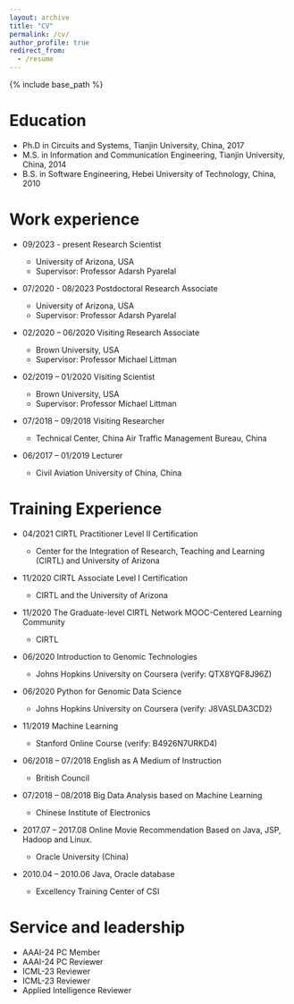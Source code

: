 ```yaml
---
layout: archive
title: "CV"
permalink: /cv/
author_profile: true
redirect_from:
  - /resume
---
```


{% include base_path %}

Education
======
* Ph.D in Circuits and Systems, Tianjin University, China, 2017
* M.S. in Information and Communication Engineering, Tianjin University, China, 2014
* B.S. in Software Engineering, Hebei University of Technology, China, 2010

Work experience
======
* 09/2023 - present  Research Scientist
  * University of Arizona, USA
  * Supervisor: Professor Adarsh Pyarelal

* 07/2020 - 08/2023  Postdoctoral Research Associate
  * University of Arizona, USA
  * Supervisor: Professor Adarsh Pyarelal

* 02/2020 – 06/2020  Visiting Research Associate 
  * Brown University, USA
  * Supervisor: Professor Michael Littman

* 02/2019 – 01/2020  Visiting Scientist    
  * Brown University, USA
  * Supervisor: Professor Michael Littman

* 07/2018 – 09/2018  Visiting Researcher      
  * Technical Center, China Air Traffic Management Bureau, China

* 06/2017 – 01/2019  Lecturer       
  * Civil Aviation University of China, China 

Training Experience
======
* 04/2021  CIRTL Practitioner Level II Certification   
  * Center for the Integration of Research, Teaching and Learning (CIRTL) and University of Arizona 

* 11/2020  CIRTL Associate Level I Certification   
  * CIRTL and the University of Arizona 

* 11/2020  The Graduate-level CIRTL Network MOOC-Centered Learning Community  
  * CIRTL 

* 06/2020 Introduction to Genomic Technologies   
  * Johns Hopkins University on Coursera  (verify: QTX8YQF8J96Z) 

* 06/2020  Python for Genomic Data Science   
  * Johns Hopkins University on Coursera  (verify: J8VASLDA3CD2)  

* 11/2019  Machine Learning   
  * Stanford Online Course  (verify: B4926N7URKD4) 

* 06/2018 – 07/2018 English as A Medium of Instruction  
  * British Council  

* 07/2018 – 08/2018  Big Data Analysis based on Machine Learning 
  * Chinese Institute of Electronics 

* 2017.07 – 2017.08  Online Movie Recommendation Based on Java, JSP, Hadoop and Linux. 
  * Oracle University (China) 

* 2010.04 – 2010.06  Java, Oracle database 
  * Excellency Training Center of CSI 

Service and leadership
======
* AAAI-24 PC Member
* AAAI-24 PC Reviewer
* ICML-23 Reviewer
* ICML-23 Reviewer
* Applied Intelligence Reviewer
